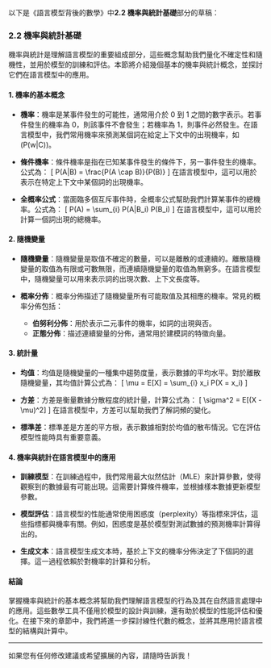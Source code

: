 以下是《語言模型背後的數學》中**2.2 機率與統計基礎**部分的草稿：

### 2.2 機率與統計基礎

機率與統計是理解語言模型的重要組成部分，這些概念幫助我們量化不確定性和隨機性，並用於模型的訓練和評估。本節將介紹幾個基本的機率與統計概念，並探討它們在語言模型中的應用。

#### 1. 機率的基本概念

- **機率**：機率是某事件發生的可能性，通常用介於 0 到 1 之間的數字表示。若事件發生的機率為 0，則該事件不會發生；若機率為 1，則事件必然發生。在語言模型中，我們常用機率來預測某個詞在給定上下文中的出現機率，如 \(P(w|C)\)。

- **條件機率**：條件機率是指在已知某事件發生的條件下，另一事件發生的機率。公式為：
  \[
  P(A|B) = \frac{P(A \cap B)}{P(B)}
  \]
  在語言模型中，這可以用於表示在特定上下文中某個詞的出現機率。

- **全概率公式**：當面臨多個互斥事件時，全概率公式幫助我們計算某事件的總機率。公式為：
  \[
  P(A) = \sum_{i} P(A|B_i) P(B_i)
  \]
  在語言模型中，這可以用於計算一個詞出現的總機率。

#### 2. 隨機變量

- **隨機變量**：隨機變量是取值不確定的數量，可以是離散的或連續的。離散隨機變量的取值為有限或可數無限，而連續隨機變量的取值為無窮多。在語言模型中，隨機變量可以用來表示詞的出現次數、上下文長度等。

- **概率分佈**：概率分佈描述了隨機變量所有可能取值及其相應的機率。常見的概率分佈包括：
  - **伯努利分佈**：用於表示二元事件的機率，如詞的出現與否。
  - **正態分佈**：描述連續變量的分佈，通常用於建模詞的特徵向量。

#### 3. 統計量

- **均值**：均值是隨機變量的一種集中趨勢度量，表示數據的平均水平。對於離散隨機變量，其均值計算公式為：
  \[
  \mu = E[X] = \sum_{i} x_i P(X = x_i)
  \]

- **方差**：方差是衡量數據分散程度的統計量，計算公式為：
  \[
  \sigma^2 = E[(X - \mu)^2]
  \]
  在語言模型中，方差可以幫助我們了解詞頻的變化。

- **標準差**：標準差是方差的平方根，表示數據相對於均值的散布情況。它在評估模型性能時具有重要意義。

#### 4. 機率與統計在語言模型中的應用

- **訓練模型**：在訓練過程中，我們常用最大似然估計（MLE）來計算參數，使得觀察到的數據最有可能出現。這需要計算條件機率，並根據樣本數據更新模型參數。

- **模型評估**：語言模型的性能通常使用困惑度（perplexity）等指標來評估，這些指標都與機率有關。例如，困惑度是基於模型對測試數據的預測機率計算得出的。

- **生成文本**：語言模型生成文本時，基於上下文的機率分佈決定了下個詞的選擇。這一過程依賴於對機率的計算和分析。

#### 結論

掌握機率與統計的基本概念將幫助我們理解語言模型的行為及其在自然語言處理中的應用。這些數學工具不僅用於模型的設計與訓練，還有助於模型的性能評估和優化。在接下來的章節中，我們將進一步探討線性代數的概念，並將其應用於語言模型的結構與計算中。

---

如果您有任何修改建議或希望擴展的內容，請隨時告訴我！